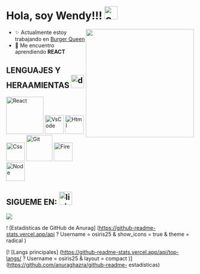 # Hola, soy Wendy!!! <img src="https://media.giphy.com/media/US1P2eDXxPZ4FjgNgL/giphy.gif" alt="coffe" width="35"/>
<img width=290 align="right" src="https://media.giphy.com/media/GI8Owy9JJ0Y6qFGnvd/giphy.gif" />


+ :sparkles: Actualmente estoy trabajando en [Burger Queen](https://github.com/osiris25/CDMX010-burger-queen-api-client)
+ :dizzy: Me encuentro aprendiendo **REACT**

 ## LENGUAJES Y HERAAMIENTAS <img src="https://media.giphy.com/media/QssGEmpkyEOhBCb7e1/giphy.gif" alt="drawing" width="35"/>

<img src="https://media.giphy.com/media/iFmw13LV1hHhViPPWz/giphy.gif" alt="React" width="100"/> <img src="https://media.giphy.com/media/IdyAQJVN2kVPNUrojM/giphy.gif" alt="VsCode" width="50"/> <img src="https://media.giphy.com/media/XAxylRMCdpbEWUAvr8/giphy.gif" alt="Html" width="50"/> <img src="https://media.giphy.com/media/fsEaZldNC8A1PJ3mwp/giphy.gif" alt="Css" width="50"/> <img src="https://media.giphy.com/media/kH1DBkPNyZPOk0BxrM/giphy.gif" alt="Git" width="70"/> <img src="https://media.giphy.com/media/Ri2TUcKlaOcaDBxFpY/giphy.gif" alt="Fire" width="50"/> <img src="https://media.giphy.com/media/kdFc8fubgS31b8DsVu/giphy.gif" alt="Node" width="50"/>

## SIGUEME EN:  <img src="https://media.giphy.com/media/dwMIc0a30VETKt74sN/giphy.gif" alt="link" width="35"/>

<a href=" "><img src="https://img2.freepng.es/20190819/uzu/transparent-gmail-icon-google-icon-mail-icon-5d6460f11091f6.6488103015668595050679.jpg"/></a>

! [Estadísticas de GitHub de Anurag] (https://github-readme-stats.vercel.app/api ? Username = osiris25 & show_icons = true & theme = radical )

[! [Langs principales] (https://github-readme-stats.vercel.app/api/top-langs/ ? Username = osiris25 & layout = compact )] (https://github.com/anuraghazra/github-readme- estadísticas)











